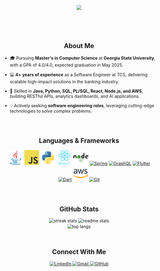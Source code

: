 <!-- ## Hi there 👋

**ashwani89n/ashwani89n** is a ✨ _special_ ✨ repository because its `README.md` (this file) appears on your GitHub profile.

Here are some ideas to get you started:

- 🔭 I’m currently working on ...
- 🌱 I’m currently learning ...
- 👯 I’m looking to collaborate on ...
- 🤔 I’m looking for help with ...
- 💬 Ask me about ...
- 📫 How to reach me: ...
- 😄 Pronouns: ...
- ⚡ Fun fact: ...
-->

<h1 align="center">
    <img src="https://readme-typing-svg.herokuapp.com/?font=Righteous&size=35&center=true&vCenter=true&width=1000&height=70&duration=4000&lines=Hi+There!+👋;+I'm+Ashwani+Balakrishnan+Neminimadathil;" />
</h1>
<div align="center" style="color: white;">Full Stack Developer | Passionate About Building Scalable Applications </div>
<br>
</br>

<h2 align="center">About Me</h2>

- 🎓 Pursuing **Master's in Computer Science** at **Georgia State University**, with a GPA of 4.0/4.0, expected graduation in May 2025.

- 💻 **4+ years of experience** as a Software Engineer at TCS, delivering scalable high-impact solutions in the banking industry.

- 🔧 Skilled in **Java, Python, SQL, PL/SQL, React, Node.js, and AWS**, building RESTful APIs, analytics dashboards, and AI applications.

- 💡 Actively seeking **software engineering roles**, leveraging cutting-edge technologies to solve complex problems.

<br/>
<br>

<h2 align="center">Languages &amp; Frameworks</h2>
<p align="center">
  <a href="https://www.java.com/" target="_blank"><img src="https://raw.githubusercontent.com/devicons/devicon/master/icons/java/java-original.svg" alt="Java" width="50" height="50"/></a>
  <a href="https://developer.mozilla.org/en-US/docs/Web/JavaScript" target="_blank"><img src="https://raw.githubusercontent.com/devicons/devicon/master/icons/javascript/javascript-original.svg" alt="JavaScript" width="50" height="50"/></a>
  <a href="https://www.python.org/" target="_blank"><img src="https://raw.githubusercontent.com/devicons/devicon/master/icons/python/python-original.svg" alt="Python" width="50" height="50"/></a>
  <a href="https://reactjs.org/" target="_blank"><img src="https://raw.githubusercontent.com/devicons/devicon/master/icons/react/react-original-wordmark.svg" alt="React" width="50" height="50"/></a>
  <a href="https://nodejs.org/" target="_blank"><img src="https://raw.githubusercontent.com/devicons/devicon/master/icons/nodejs/nodejs-original-wordmark.svg" alt="Node.js" width="50" height="50"/></a>
  <a href="https://spring.io/" target="_blank"><img src="https://www.vectorlogo.zone/logos/springio/springio-icon.svg" alt="Spring" width="50" height="50"/></a>
  <a href="https://graphql.org/" target="_blank"><img src="https://www.vectorlogo.zone/logos/graphql/graphql-icon.svg" alt="GraphQL" width="50" height="50"/></a>
  <a href="https://flutter.dev/" target="_blank"><img src="https://www.vectorlogo.zone/logos/flutterio/flutterio-icon.svg" alt="Flutter" width="50" height="50"/></a>
  <a href="https://dart.dev/" target="_blank"><img src="https://www.vectorlogo.zone/logos/dartlang/dartlang-icon.svg" alt="Dart" width="50" height="50"/></a>
  <a href="https://aws.amazon.com/" target="_blank"><img src="https://raw.githubusercontent.com/devicons/devicon/master/icons/amazonwebservices/amazonwebservices-original-wordmark.svg" alt="AWS" width="50" height="50"/></a>
  <a href="https://git-scm.com/" target="_blank"><img src="https://www.vectorlogo.zone/logos/git-scm/git-scm-icon.svg" alt="Git" width="50" height="50"/></a>
</p>
<br/>
<br>

<h2 align="center">GitHub Stats</h2>
<div align="center">
  <img width="390" src="https://github-readme-streak-stats-salesp07.vercel.app?user=ashwani89n&theme=dark&border_radius=2&card_width=500" alt="streak stats"/>
  <img width="390" src="https://github-readme-stats-salesp07.vercel.app/api?username=ashwani89n&count_private=true&show_icons=true&theme=vision-friendly-dark&rank_icon=github&border_radius=10&card_width=500" alt="readme stats"/>
  <br/>
  <img width="325" align="center" src="https://github-readme-stats-salesp07.vercel.app/api/top-langs/?username=ashwani89n&hide=HTML&langs_count=8&layout=compact&theme=vision-friendly-dark&border_radius=10&size_weight=0.5&count_weight=0.5&exclude_repo=github-readme-stats" alt="top langs"/>
</div>

<br/>
<br>

<h2 align="center">Connect With Me</h2>
<p align="center">
  <a href="https://www.linkedin.com/in/ashwani-nbalakrishnan/" target="_blank">
    <img src="https://img.shields.io/badge/LinkedIn-0a77b6?style=for-the-badge&logo=linkedin&logoColor=white" alt="LinkedIn"/>
  </a>
  <a href="mailto:your.email@example.com" target="_blank">
    <img src="https://img.shields.io/badge/Gmail-D14836?style=for-the-badge&logo=gmail&logoColor=white" alt="Gmail"/>
  </a>
  <a href="https://github.com/ashwani89n" target="_blank">
    <img src="https://img.shields.io/badge/GitHub-181717?style=for-the-badge&logo=github&logoColor=white" alt="GitHub"/>
  </a>
</p>


